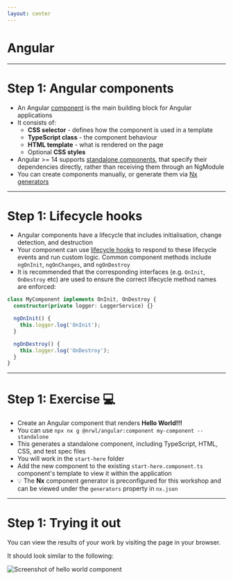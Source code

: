 ```yaml
---
layout: center
---
```


# Angular

---

# Step 1: Angular components

<div class="dense">

- An Angular [component](https://angular.io/guide/component-overview) is the main building block for Angular applications
- It consists of:
  - **CSS selector** - defines how the component is used in a template
  - **TypeScript class** - the component behaviour
  - **HTML template** - what is rendered on the page
  - Optional **CSS styles**
- Angular >= 14 supports [standalone components](https://angular.io/guide/standalone-components), that specify their dependencies directly, rather than receiving them through an NgModule
- You can create components manually, or generate them via [Nx generators](https://nx.dev/packages/angular/generators/component)

</div>

---

# Step 1: Lifecycle hooks

<div class="dense">

- Angular components have a lifecycle that includes initialisation, change detection, and destruction
- Your component can use [lifecycle hooks](https://angular.io/guide/lifecycle-hooks) to respond to these lifecycle events and run custom logic. Common component methods include `ngOnInit`, `ngOnChanges`, and `ngOnDestroy`
- It is recommended that the corresponding interfaces (e.g. `OnInit`, `OnDestroy` etc) are used to ensure the correct lifecycle method names are enforced:

```typescript
class MyComponent implements OnInit, OnDestroy {
  constructor(private logger: LoggerService) {}

  ngOnInit() {
    this.logger.log('OnInit');
  }

  ngOnDestroy() {
    this.logger.log('OnDestroy');
  }
}
```

</div>

---

# Step 1: Exercise 💻

<div class="dense">

- Create an Angular component that renders **Hello World!!!**
- You can use `npx nx g @nrwl/angular:component my-component --standalone`
- This generates a standalone component, including TypeScript, HTML, CSS, and test spec files
- You will work in the `start-here` folder
- Add the new component to the existing `start-here.component.ts` component's template to view it within the application
- 💡 The **Nx** component generator is preconfigured for this workshop and can be viewed under the `generators` property in `nx.json`

</div>

---

# Step 1: Trying it out

<div class="dense">

You can view the results of your work by visiting the page in your browser.

It should look similar to the following:

<img src="/images/hello-world.png" alt="Screenshot of hello world component" />

</div>
